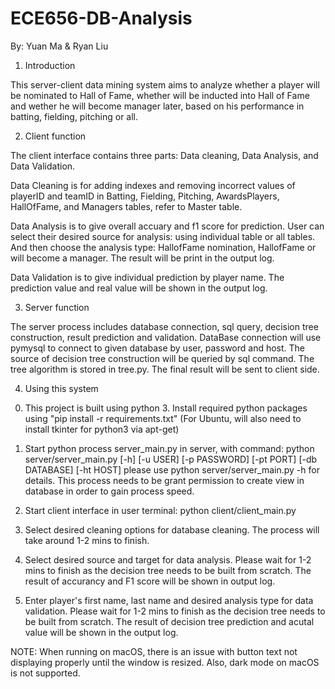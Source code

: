 # ECE656-DB-Analysis

By: Yuan Ma & Ryan Liu

1. Introduction

This server-client data mining system aims to analyze whether a player will be nominated to Hall of Fame, whether will be inducted into Hall of Fame and wether he will become manager later, based on his performance in batting, fielding, pitching or all. 

2. Client function

The client interface contains three parts: Data cleaning, Data Analysis, and Data Validation. 

Data Cleaning is for adding indexes and removing incorrect values of playerID and teamID in Batting, Fielding, Pitching, AwardsPlayers, HallOfFame, and Managers tables, refer to Master table. 

Data Analysis is to give overall accuary and f1 score for prediction. User can select their desired source for analysis: using individual table or all tables. And then choose the analysis type: HallofFame nomination, HallofFame or will become a manager. The result will be print in the output log. 

Data Validation is to give individual prediction by player name. The prediction value and real value will be shown in the output log.

3. Server function

The server process includes database connection, sql query, decision tree construction, result prediction and validation. DataBase connection will use pymysql to connect to given database by user, password and host. The source of decision tree construction will be queried by sql command. The tree algorithm is stored in tree.py. The final result will be sent to client side.

4. Using this system

0) This project is built using python 3. Install required python packages using "pip install -r requirements.txt" (For Ubuntu, will also need to install tkinter for python3 via apt-get)

1) Start python process server_main.py in server, with command:
    python server/server_main.py [-h] [-u USER] [-p PASSWORD] [-pt PORT] [-db DATABASE] [-ht HOST]
    please use python server/server_main.py -h for details. This process needs to be grant permission to create view in database in order to gain process speed. 

2) Start client interface in user terminal:
    python client/client_main.py

3) Select desired cleaning options for database cleaning. The process will take around 1-2 mins to finish.

4) Select desired source and target for data analysis. Please wait for 1-2 mins to finish as the decision tree needs to be built from scratch. The result of accurancy and F1 score will be shown in output log. 

5) Enter player's first name, last name and desired analysis type for data validation. Please wait for 1-2 mins to finish as the decision tree needs to be built from scratch. The result of decision tree prediction and acutal value will be shown in the output log. 


NOTE: When running on macOS, there is an issue with button text not displaying properly until the window is resized. Also, dark mode on macOS is not supported.